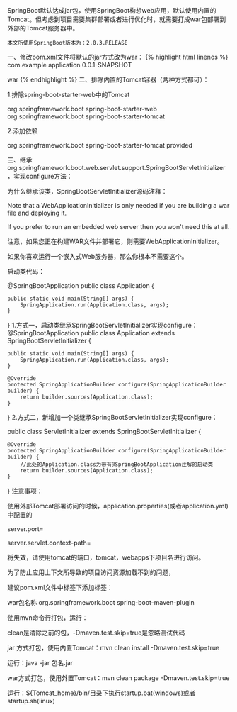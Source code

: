  SpringBoot默认达成jar包，使用SpringBoot构想web应用，默认使用内置的Tomcat。但考虑到项目需要集群部署或者进行优化时，就需要打成war包部署到外部的Tomcat服务器中。

    本文所使用SpringBoot版本为：2.0.3.RELEASE

一、修改pom.xml文件将默认的jar方式改为war：
{% highlight html linenos %}
<groupId>com.example</groupId>
<artifactId>application</artifactId>
<version>0.0.1-SNAPSHOT</version>
<!--默认为jar方式-->
<!--<packaging>jar</packaging>-->
<!--改为war方式-->
<packaging>war</packaging>
{% endhighlight %}
二、排除内置的Tomcat容器（两种方式都可）：

1.排除spring-boot-starter-web中的Tomcat

<dependency>
    <groupId>org.springframework.boot</groupId>
    <artifactId>spring-boot-starter-web</artifactId>
    <exclusions>
        <exclusion>
            <groupId>org.springframework.boot</groupId>
            <artifactId>spring-boot-starter-tomcat</artifactId>
        </exclusion>
    </exclusions>
</dependency>

2.添加依赖

<dependency>
    <groupId>org.springframework.boot</groupId>
    <artifactId>spring-boot-starter-tomcat</artifactId>
    <!--打包的时候可以不用包进去，别的设施会提供。事实上该依赖理论上可以参与编译，测试，运行等周期。
        相当于compile，但是打包阶段做了exclude操作-->
    <scope>provided</scope>
</dependency>

三、继承org.springframework.boot.web.servlet.support.SpringBootServletInitializer，实现configure方法：

为什么继承该类，SpringBootServletInitializer源码注释：

Note that a WebApplicationInitializer is only needed if you are building a war file and deploying it. 

If you prefer to run an embedded web server then you won't need this at all.

注意，如果您正在构建WAR文件并部署它，则需要WebApplicationInitializer。

如果你喜欢运行一个嵌入式Web服务器，那么你根本不需要这个。

启动类代码：

@SpringBootApplication
public class Application {

    public static void main(String[] args) {
        SpringApplication.run(Application.class, args);
    }

}
1.方式一，启动类继承SpringBootServletInitializer实现configure：
@SpringBootApplication
public class Application extends SpringBootServletInitializer {

    public static void main(String[] args) {
        SpringApplication.run(Application.class, args);
    }

    @Override
    protected SpringApplicationBuilder configure(SpringApplicationBuilder builder) {
        return builder.sources(Application.class);
    }
}
2.方式二，新增加一个类继承SpringBootServletInitializer实现configure：

public class ServletInitializer extends SpringBootServletInitializer {

    @Override
    protected SpringApplicationBuilder configure(SpringApplicationBuilder builder) {
        //此处的Application.class为带有@SpringBootApplication注解的启动类
        return builder.sources(Application.class);
    }

}
注意事项：

使用外部Tomcat部署访问的时候，application.properties(或者application.yml)中配置的

server.port=

server.servlet.context-path=

将失效，请使用tomcat的端口，tomcat，webapps下项目名进行访问。

为了防止应用上下文所导致的项目访问资源加载不到的问题，

建议pom.xml文件中<build></build>标签下添加<finalName></finalName>标签：

<build>
    <!-- 应与application.properties(或application.yml)中context-path保持一致 -->
    <finalName>war包名称</finalName>
    <plugins>
        <plugin>
            <groupId>org.springframework.boot</groupId>
            <artifactId>spring-boot-maven-plugin</artifactId>
        </plugin>
    </plugins>
</build>

使用mvn命令行打包，运行：

clean是清除之前的包，-Dmaven.test.skip=true是忽略测试代码

jar 方式打包，使用内置Tomcat：mvn clean install -Dmaven.test.skip=true

运行：java -jar 包名.jar

war方式打包，使用外置Tomcat：mvn clean package -Dmaven.test.skip=true

运行：${Tomcat_home}/bin/目录下执行startup.bat(windows)或者startup.sh(linux)



